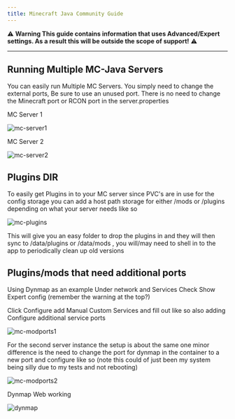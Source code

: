 ```yaml
---
title: Minecraft Java Community Guide
---
```


⚠️ **Warning This guide contains information that uses Advanced/Expert settings. As a result this will be outside the scope of support!** ⚠️

---

## Running Multiple MC-Java Servers

You can easily run Multiple MC Servers. You simply need to change the external ports, Be sure to use an unused port. There is no need to change the Minecraft port or RCON port in the server.properties

MC Server 1

![mc-server1](img/mc-server1.png)

MC Server 2

![mc-server2](img/mc-server2.png)

## Plugins DIR

To easily get Plugins in to your MC server since PVC's are in use for the config storage you can add a host path storage for either /mods or /plugins depending on what your server needs like so

![mc-plugins](img/mc-plugins.png)

This will give you an easy folder to drop the plugins in and they will then sync to /data/plugins or /data/mods , you will/may need to shell in to the app to periodically clean up old versions

## Plugins/mods that need additional ports

Using Dynmap as an example Under network and Services Check Show Expert config (remember the warning at the top?)

Click Configure add Manual Custom Services and fill out like so also adding Configure additional service ports

![mc-modports1](img/mc-modports1.png)

For the second server instance the setup is about the same one minor difference is the need to change the port for dynmap in the container to a new port and configure like so (note this could of just been my system being silly due to my tests and not rebooting)

![mc-modports2](img/mc-modports2.png)

Dynmap Web working

![dynmap](img/dynmap.png)
